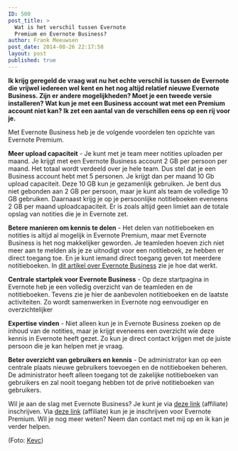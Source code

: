 ```yaml
---
ID: 500
post_title: >
  Wat is het verschil tussen Evernote
  Premium en Evernote Business?
author: Frank Meeuwsen
post_date: 2014-08-26 22:17:58
layout: post
published: true
---
```

<strong>Ik krijg geregeld de vraag wat nu het echte verschil is tussen de Evernote die vrijwel iedereen wel kent en het nog altijd relatief nieuwe Evernote Business. Zijn er andere mogelijkheden? Moet je een tweede versie installeren? Wat kun je met een Business account wat met een Premium account niet kan? Ik zet een aantal van de verschillen eens op een rij voor je.</strong>

<!--more-->

Met Evernote Business heb je de volgende voordelen ten opzichte van Evernote Premium.

<strong>Meer upload capaciteit</strong> - Je kunt met je team meer notities uploaden per maand. Je krijgt met een Evernote Business account 2 GB per persoon per maand. Het totaal wordt verdeeld over je hele team. Dus stel dat je een Business account hebt met 5 personen. Je krijgt dan per maand 10 Gb upload capaciteit. Deze 10 GB kun je gezamenlijk gebruiken. Je bent dus niet gebonden aan 2 GB per persoon, maar je kunt als team de volledige 10 GB gebruiken. Daarnaast krijg je op je persoonlijke notitieboeken eveneens 2 GB per maand uploadcapaciteit. Er is zoals altijd geen limiet aan de totale opslag van notities die je in Evernote zet.

<strong>Betere manieren om kennis te delen</strong> - Het delen van notitieboeken en notities is altijd al mogelijk in Evernote Premium, maar met Evernote Business is het nog makkelijker geworden. Je teamleden hoeven zich niet meer aan te melden als je ze uitnodigt voor een notitieboek, ze hebben er direct toegang toe. En je kunt iemand direct toegang geven tot meerdere notitieboeken. In <a href="http://allesonthouden.nl/de-3-elementen-van-evernote-business/">dit artikel over Evernote Business</a> zie je hoe dat werkt.

<strong>Centrale startplek voor Evernote Business</strong> - Op deze startpagina in Evernote heb je een volledig overzicht van de teamleden en de notitieboeken. Tevens zie je hier de aanbevolen notitieboeken en de laatste activiteiten. Zo wordt samenwerken in Evernote nog eenvoudiger en overzichtelijker

<strong>Expertise vinden</strong> - Niet alleen kun je in Evernote Business zoeken op de inhoud van de notities, maar je krijgt eveneens een overzicht wíe deze kennis in Evernote heeft gezet. Zo kun je direct contact krijgen met de juiste persoon die je kan helpen met je vraag.

<strong>Beter overzicht van gebruikers en kennis</strong> - De administrator kan op een centrale plaats nieuwe gebruikers toevoegen en de notitieboeken beheren. De administrator heeft alleen toegang tot de zakelijke notitieboeken van gebruikers en zal nooit toegang hebben tot de privé notitieboeken van gebruikers.

Wil je aan de slag met Evernote Business? Je kunt je via <a href="http://allesonthouden.nl/go/evernotebusiness/">deze link</a> (affiliate) inschrijven. Via <a href="http://allesonthouden.nl/go/evernotepremium/">deze link</a> (affiliate) kun je je inschrijven voor Evernote Premium. Wil je nog meer weten? Neem dan contact met mij op en ik kan je verder helpen.

(Foto: <a href="http://kevc.tumblr.com/post/89211952069">Kevc</a>)
